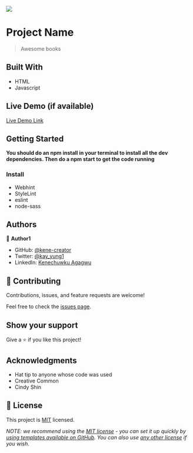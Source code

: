 ![](https://img.shields.io/badge/Microverse-blueviolet)

# Project Name

> Awesome books

## Built With

- HTML
- Javascript

## Live Demo (if available)

[Live Demo Link](https://kene-creator.github.io/Awesome-books/)

## Getting Started

**You should do an npm install in your terminal to install all the dev dependencies. Then do a npm start to get the code running**

### Install

- Webhint
- StyleLint
- eslint
- node-sass

## Authors

👤 **Author1**

- GitHub: [@kene-creator](https://github.com/kene-creator)
- Twitter: [@kay_yung1](https://twitter.com/kay_yung1)
- LinkedIn: [Kenechuwku Agagwu](https://linkedin.com/in/kenechukwuagagwu)

## 🤝 Contributing

Contributions, issues, and feature requests are welcome!

Feel free to check the [issues page](../../issues/).

## Show your support

Give a ⭐️ if you like this project!

## Acknowledgments

- Hat tip to anyone whose code was used
- Creative Common
- Cindy Shin

## 📝 License

This project is [MIT](./LICENSE) licensed.

_NOTE: we recommend using the [MIT license](https://choosealicense.com/licenses/mit/) - you can set it up quickly by [using templates available on GitHub](https://docs.github.com/en/communities/setting-up-your-project-for-healthy-contributions/adding-a-license-to-a-repository). You can also use [any other license](https://choosealicense.com/licenses/) if you wish._
